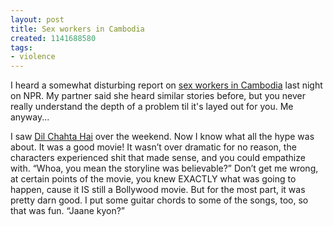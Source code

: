 ```yaml
---
layout: post
title: Sex workers in Cambodia
created: 1141688580
tags:
- violence
---
```

I heard a somewhat disturbing report on [sex workers in Cambodia](http://outervoices.org/an-exploration-of-cambodia/) last night on NPR. My partner said she heard similar stories before, but you never really understand the depth of a problem til it's layed out for you. Me anyway...

I saw [Dil Chahta Hai](http://www.imdb.com/title/tt0292490/) over the weekend. Now I know what all the hype was about. It was a good movie! It wasn’t over dramatic for no reason, the characters experienced shit that made sense, and you could empathize with. “Whoa, you mean the storyline was believable?” Don’t get me wrong, at certain points of the movie, you knew EXACTLY what was going to happen, cause it IS still a Bollywood movie. But for the most part, it was pretty darn good. I put some guitar chords to some of the songs, too, so that was fun. “Jaane kyon?”

